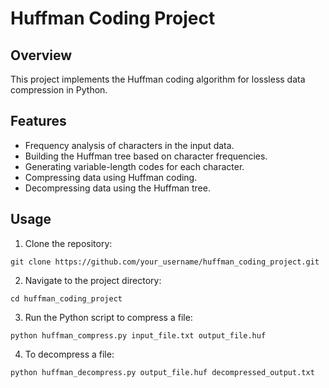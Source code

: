 # Huffman Coding Project

## Overview

This project implements the Huffman coding algorithm for lossless data compression in Python.

## Features

- Frequency analysis of characters in the input data.
- Building the Huffman tree based on character frequencies.
- Generating variable-length codes for each character.
- Compressing data using Huffman coding.
- Decompressing data using the Huffman tree.

## Usage

1. Clone the repository:

```
git clone https://github.com/your_username/huffman_coding_project.git
```

2. Navigate to the project directory:

```
cd huffman_coding_project
```

3. Run the Python script to compress a file:

```
python huffman_compress.py input_file.txt output_file.huf
```

4. To decompress a file:

```
python huffman_decompress.py output_file.huf decompressed_output.txt
```